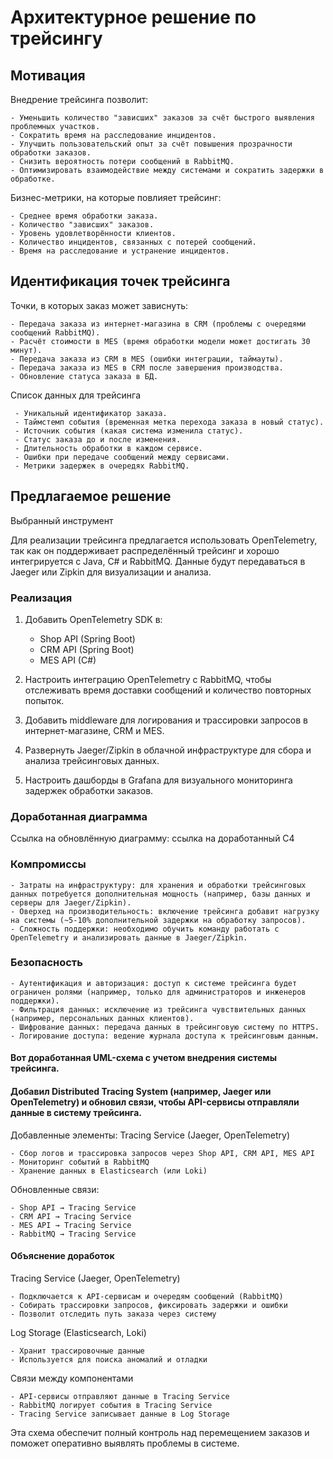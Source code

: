# Архитектурное решение по трейсингу

## Мотивация

Внедрение трейсинга позволит:

    - Уменьшить количество "зависших" заказов за счёт быстрого выявления проблемных участков.
    - Сократить время на расследование инцидентов.
    - Улучшить пользовательский опыт за счёт повышения прозрачности обработки заказов.
    - Снизить вероятность потери сообщений в RabbitMQ.
    - Оптимизировать взаимодействие между системами и сократить задержки в обработке.

Бизнес-метрики, на которые повлияет трейсинг:

    - Среднее время обработки заказа.
    - Количество "зависших" заказов.
    - Уровень удовлетворённости клиентов.
    - Количество инцидентов, связанных с потерей сообщений.
    - Время на расследование и устранение инцидентов.

## Идентификация точек трейсинга

Точки, в которых заказ может зависнуть:

    - Передача заказа из интернет-магазина в CRM (проблемы с очередями сообщений RabbitMQ).
    - Расчёт стоимости в MES (время обработки модели может достигать 30 минут).
    - Передача заказа из CRM в MES (ошибки интеграции, таймауты).
    - Передача заказа из MES в CRM после завершения производства.
    - Обновление статуса заказа в БД.

Список данных для трейсинга

     - Уникальный идентификатор заказа.
     - Таймстемп события (временная метка перехода заказа в новый статус).
     - Источник события (какая система изменила статус).
     - Статус заказа до и после изменения.
     - Длительность обработки в каждом сервисе.
     - Ошибки при передаче сообщений между сервисами.
     - Метрики задержек в очередях RabbitMQ.

## Предлагаемое решение

Выбранный инструмент

Для реализации трейсинга предлагается использовать OpenTelemetry, так как он поддерживает распределённый трейсинг и хорошо интегрируется с Java, C# и RabbitMQ. 
Данные будут передаваться в Jaeger или Zipkin для визуализации и анализа.

### Реализация

1. Добавить OpenTelemetry SDK в:

    - Shop API (Spring Boot)
    - CRM API (Spring Boot)
    - MES API (C#)

2. Настроить интеграцию OpenTelemetry с RabbitMQ, чтобы отслеживать время доставки сообщений и количество повторных попыток.

3. Добавить middleware для логирования и трассировки запросов в интернет-магазине, CRM и MES.

4. Развернуть Jaeger/Zipkin в облачной инфраструктуре для сбора и анализа трейсинговых данных.

5. Настроить дашборды в Grafana для визуального мониторинга задержек обработки заказов.

### Доработанная диаграмма

Ссылка на обновлённую диаграмму: ссылка на доработанный C4

### Компромиссы

    - Затраты на инфраструктуру: для хранения и обработки трейсинговых данных потребуется дополнительная мощность (например, базы данных и серверы для Jaeger/Zipkin).
    - Оверхед на производительность: включение трейсинга добавит нагрузку на системы (~5-10% дополнительной задержки на обработку запросов).
    - Сложность поддержки: необходимо обучить команду работать с OpenTelemetry и анализировать данные в Jaeger/Zipkin.

### Безопасность

    - Аутентификация и авторизация: доступ к системе трейсинга будет ограничен ролями (например, только для администраторов и инженеров поддержки).
    - Фильтрация данных: исключение из трейсинга чувствительных данных (например, персональных данных клиентов).
    - Шифрование данных: передача данных в трейсинговую систему по HTTPS.
    - Логирование доступа: ведение журнала доступа к трейсинговым данным.

#### Вот доработанная UML-схема с учетом внедрения системы трейсинга. 
#### Добавил Distributed Tracing System (например, Jaeger или OpenTelemetry) и обновил связи, чтобы API-сервисы отправляли данные в систему трейсинга.

Добавленные элементы:
Tracing Service (Jaeger, OpenTelemetry)

    - Сбор логов и трассировка запросов через Shop API, CRM API, MES API
    - Мониторинг событий в RabbitMQ
    - Хранение данных в Elasticsearch (или Loki)

Обновленные связи:

    - Shop API → Tracing Service
    - CRM API → Tracing Service
    - MES API → Tracing Service
    - RabbitMQ → Tracing Service

#### Объяснение доработок

Tracing Service (Jaeger, OpenTelemetry)

    - Подключается к API-сервисам и очередям сообщений (RabbitMQ)
    - Собирать трассировки запросов, фиксировать задержки и ошибки
    - Позволит отследить путь заказа через систему

Log Storage (Elasticsearch, Loki)

    - Хранит трассировочные данные
    - Используется для поиска аномалий и отладки

Связи между компонентами

    - API-сервисы отправляют данные в Tracing Service
    - RabbitMQ логирует события в Tracing Service
    - Tracing Service записывает данные в Log Storage

Эта схема обеспечит полный контроль над перемещением заказов и поможет оперативно выявлять проблемы в системе.
